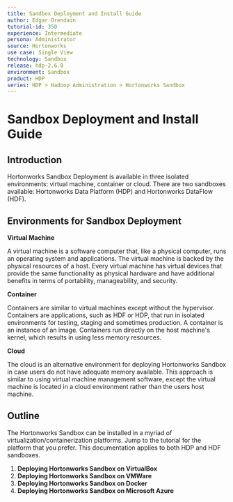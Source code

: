 ```yaml
---
title: Sandbox Deployment and Install Guide
author: Edgar Orendain
tutorial-id: 350
experience: Intermediate
persona: Administrator
source: Hortonworks
use case: Single View
technology: Sandbox
release: hdp-2.6.0
environment: Sandbox
product: HDP
series: HDP > Hadoop Administration > Hortonworks Sandbox
---
```



# Sandbox Deployment and Install Guide

## Introduction

Hortonworks Sandbox Deployment is available in three isolated environments: virtual machine, container or cloud. There are two sandboxes available: Hortonworks Data Platform (HDP) and Hortonworks DataFlow (HDF).

## Environments for Sandbox Deployment

**Virtual Machine**

A virtual machine is a software computer that, like a physical computer, runs an operating system and applications. The virtual machine is backed by the physical resources of a host. Every virtual machine has virtual devices that provide the same functionality as physical hardware and have additional benefits in terms of portability, manageability, and security.

**Container**

Containers are similar to virtual machines except without the hypervisor. Containers are applications, such as HDF or HDP, that run in isolated environments for testing, staging and sometimes production. A container is an instance of an image. Containers run directly on the host machine's kernel, which results in using less memory resources.

**Cloud**

The cloud is an alternative environment for deploying Hortonworks Sandbox in case users do not have adequate memory available. This approach is similar to using virtual machine management software, except the virtual machine is located in a cloud environment rather than the users host machine.

## Outline

The Hortonworks Sandbox can be installed in a myriad of virtualization/containerization platforms. Jump to the tutorial for the platform that you prefer.  This documentation applies to both HDP and HDF sandboxes.

1.  **Deploying Hortonworks Sandbox on VirtualBox**
2.  **Deploying Hortonworks Sandbox on VMWare**
3.  **Deploying Hortonworks Sandbox on Docker**
4.  **Deploying Hortonworks Sandbox on Microsoft Azure**
